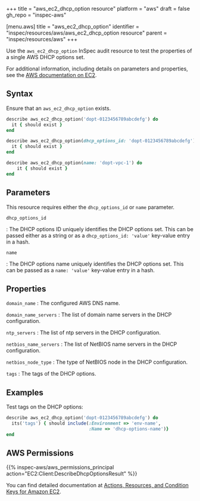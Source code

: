 +++
title = "aws_ec2_dhcp_option resource"
platform = "aws"
draft = false
gh_repo = "inspec-aws"

[menu.aws]
title = "aws_ec2_dhcp_option"
identifier = "inspec/resources/aws/aws_ec2_dhcp_option resource"
parent = "inspec/resources/aws"
+++

Use the `aws_ec2_dhcp_option` InSpec audit resource to test the properties of a single AWS DHCP options set.

For additional information, including details on parameters and properties, see the [AWS documentation on EC2](https://docs.aws.amazon.com/AWSEC2/latest/APIReference/API_DescribeDhcpOptions.html).

## Syntax

Ensure that an `aws_ec2_dhcp_option` exists.

```ruby
describe aws_ec2_dhcp_option('dopt-0123456789abcdefg') do
  it { should exist }
end
```

```ruby
describe aws_ec2_dhcp_option(dhcp_options_id: 'dopt-0123456789abcdefg') do
  it { should exist }
end
```

```ruby
describe aws_ec2_dhcp_option(name: 'dopt-vpc-1') do
    it { should exist }
end
```

## Parameters

This resource requires either the `dhcp_options_id` or `name` parameter.

`dhcp_options_id`

: The DHCP options ID uniquely identifies the DHCP options set.
  This can be passed either as a string or as a `dhcp_options_id: 'value'` key-value entry in a hash.

`name`

: The DHCP options name uniquely identifies the DHCP options set.
  This can be passed as a `name: 'value'` key-value entry in a hash.

## Properties

`domain_name`
: The configured AWS DNS name.

`domain_name_servers`
: The list of domain name servers in the DHCP configuration.

`ntp_servers`
: The list of ntp servers in the DHCP configuration.

`netbios_name_servers`
: The list of NetBIOS name servers in the DHCP configuration.

`netbios_node_type`
: The type of NetBIOS node in the DHCP configuration.

`tags`
: The tags of the DHCP options.

## Examples

Test tags on the DHCP options:

```ruby
describe aws_ec2_dhcp_option('dopt-0123456789abcdefg') do
  its('tags') { should include(:Environment => 'env-name',
                               :Name => 'dhcp-options-name')}
end
```

## AWS Permissions

{{% inspec-aws/aws_permissions_principal action="EC2:Client:DescribeDhcpOptionsResult" %}}

You can find detailed documentation at [Actions, Resources, and Condition Keys for Amazon EC2](https://docs.aws.amazon.com/IAM/latest/UserGuide/list_amazonec2.html).
